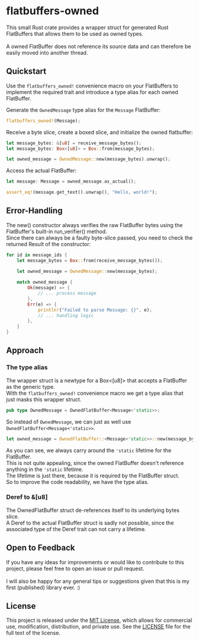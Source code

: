 # flatbuffers-owned

This small Rust crate provides a wrapper struct for generated Rust FlatBuffers that allows them to be used as owned types.</br></br>
A owned FlatBuffer does not reference its source data and can therefore be easily moved into another thread.

## Quickstart
Use the `flatbuffers_owned!` convenience macro on your FlatBuffers to implement the required trait and introduce a type alias for each owned FlatBuffer.

Generate the `OwnedMessage` type alias for the `Message` FlatBuffer:
```rust
flatbuffers_owned!(Message);
```

Receive a byte slice, create a boxed slice, and initialize the owned flatbuffer:
```rust
let message_bytes: &[u8] = receive_message_bytes();
let message_bytes: Box<[u8]> = Box::from(message_bytes);

let owned_message = OwnedMessage::new(message_bytes).unwrap();
```

Access the actual FlatBuffer:
```rust
let message: Message = owned_message.as_actual();

assert_eq!(message.get_text().unwrap(), "Hello, world!");
```

## Error-Handling
The new() constructor always verifies the raw FlatBuffer bytes using the FlatBuffer's built-in run_verifier() method.</br>
Since there can always be a faulty byte-slice passed, you need to check the returned Result of the constructor:
```rust
for id in message_ids {
    let message_bytes = Box::from(receive_message_bytes());
    
    let owned_message = OwnedMessage::new(message_bytes);

    match owned_message {
        Ok(message) => {
            // ... process message
        },
        Err(e) => {
            println!("Failed to parse Message: {}", e);
            // ... handling logic
        },
    }
} 
```

## Approach
### The type alias
The wrapper struct is a newtype for a Box<[u8]> that accepts a FlatBuffer as the generic type.</br>
With the `flatbuffers_owned!` convenience macro we get a type alias that just masks this wrapper struct.

```rust
pub type OwnedMessage = OwnedFlatBuffer<Message<'static>>;
```

So instead of `OwnedMessage`, we can just as well use `OwnedFlatBuffer<Message<'static>>`.

```rust
let owned_message = OwnedFlatBuffer::<Message<'static>>::new(message_bytes).unwrap();
```

As you can see, we always carry around the `'static` lifetime for the FlatBuffer.</br>
This is not quite appealing, since the owned FlatBuffer doesn't reference anything in the `'static` lifetime.</br>
The lifetime is just there, because it is required by the FlatBuffer struct.</br>
So to improve the code readability, we have the type alias.

### Deref to &[u8]
The OwnedFlatBuffer struct de-references itself to its underlying bytes slice.</br>
A Deref to the actual FlatBuffer struct is sadly not possible, since the associated type of the Deref trait can not carry a lifetime.

## Open to Feedback
If you have any ideas for improvements or would like to contribute to this project, please feel free to open an issue or pull request.</br>
</br>
I will also be happy for any general tips or suggestions given that this is my first (published) library ever. :)

## License

This project is released under the [MIT License](LICENSE), which allows for commercial use, modification, distribution, and private use.
See the [LICENSE](LICENSE) file for the full text of the license.